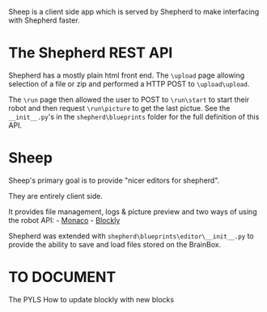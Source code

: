 Sheep is a client side app which is served by Shepherd to make interfacing with
Shepherd faster.

# The Shepherd REST API

Shepherd has a mostly plain html front end. The `\upload` page allowing
 selection of a file or zip and performed a HTTP POST to `\upload\upload`.

The `\run` page then allowed the user to POST to `\run\start` to start their
robot and then request `\run\picture` to get the last pictue. See the
`__init__.py`'s in the `shepherd\blueprints` folder for the full definition of
this API.

# Sheep

Sheep's primary goal is to provide "nicer editors for shepherd".

They are entirely client side.

It provides file management, logs & picture preview and two ways of using the
robot API:
    - [Monaco](https://microsoft.github.io/monaco-editor/)
    - [Blockly](https://developers.google.com/blockly)

Shepherd was extended with `shepherd\blueprints\editor\__init__.py` to provide
the ability to save and load files stored on the BrainBox.

# TO DOCUMENT

The PYLS
How to update blockly with new blocks